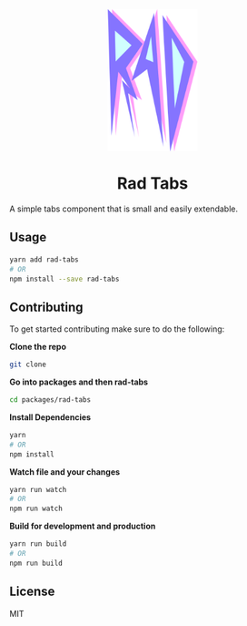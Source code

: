 <p align="center">
  <img align="center" src="./../../assets/RAD.png" height="250"/>
</p>
<h1 align="center">Rad Tabs</h1>

A simple tabs component that is small and easily extendable.

## Usage
```bash
yarn add rad-tabs
# OR
npm install --save rad-tabs
```

## Contributing
To get started contributing make sure to do the following:

__Clone the repo__
```bash
git clone
```

__Go into packages and then rad-tabs__
```bash
cd packages/rad-tabs
```

__Install Dependencies__
```bash
yarn
# OR
npm install
```

__Watch file and your changes__
```bash
yarn run watch
# OR
npm run watch
```

__Build for development and production__
```bash
yarn run build
# OR
npm run build
```

## License
MIT
